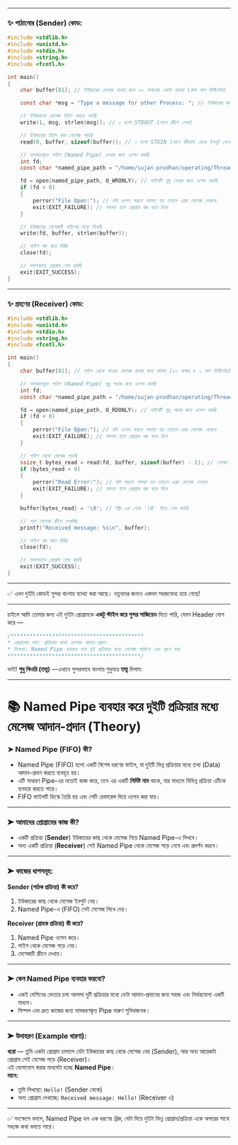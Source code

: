 
---

### ✨ পাঠানোর (Sender) কোড:  
```c
#include <stdlib.h>
#include <unistd.h>
#include <stdio.h>
#include <string.h>
#include <fcntl.h>

int main()
{
    char buffer[81]; // ইউজারের মেসেজ রাখার জন্য ৮০ অক্ষরের একটা বাফার (প্লাস নাল টার্মিনেটর)

    const char *msg = "Type a message for other Process: "; // ইউজারের জন্য মেসেজ প্রদর্শনের টেক্সট

    // ইউজারকে মেসেজ টাইপ করতে বলছি
    write(1, msg, strlen(msg)); // ১ হলো STDOUT (মানে স্ক্রীনে লেখা)

    // ইউজারের টাইপ করা মেসেজ পড়ছি
    read(0, buffer, sizeof(buffer)); // ০ হলো STDIN (মানে কীবোর্ড থেকে ইনপুট নেওয়া)

    // নামকরণকৃত পাইপ (Named Pipe) লেখার জন্য ওপেন করছি
    int fd;
    const char *named_pipe_path = "/home/sujan-prodhan/operating/Thread/NamedPipe"; // পাইপের ঠিকানা

    fd = open(named_pipe_path, O_WRONLY); // পাইপটি শুধু লেখার জন্য ওপেন করছি
    if (fd < 0)
    {
        perror("File Open:"); // যদি ওপেন করতে সমস্যা হয় তাহলে এরর মেসেজ দেখাবে
        exit(EXIT_FAILURE); // সমস্যা হলে প্রোগ্রাম বন্ধ করে দিবে
    }

    // ইউজারের মেসেজটি পাইপের মধ্যে লিখছি
    write(fd, buffer, strlen(buffer));

    // পাইপ বন্ধ করে দিচ্ছি
    close(fd);

    // সফলভাবে প্রোগ্রাম শেষ করছি
    exit(EXIT_SUCCESS);
}
```

---

### ✨ গ্রহণের (Receiver) কোড:  
```c
#include <stdlib.h>
#include <unistd.h>
#include <stdio.h>
#include <string.h>
#include <fcntl.h>

int main()
{
    char buffer[81]; // পাইপ থেকে পাওয়া মেসেজ রাখার জন্য বাফার (৮০ অক্ষর + ১ নাল টার্মিনেটর)

    // নামকরণকৃত পাইপ (Named Pipe) শুধু পড়ার জন্য ওপেন করছি
    int fd;
    const char *named_pipe_path = "/home/sujan-prodhan/operating/Thread/NamedPipe"; // পাইপের ঠিকানা

    fd = open(named_pipe_path, O_RDONLY); // পাইপটি শুধু পড়ার জন্য ওপেন করছি
    if (fd < 0)
    {
        perror("File Open:"); // যদি ওপেন করতে সমস্যা হয় তাহলে এরর মেসেজ দেখাবে
        exit(EXIT_FAILURE); // সমস্যা হলে প্রোগ্রাম বন্ধ করে দিবে
    }

    // পাইপ থেকে মেসেজ পড়ছি
    ssize_t bytes_read = read(fd, buffer, sizeof(buffer) - 1); // শেষের জায়গা নাল টার্মিনেটরের জন্য রাখছি
    if (bytes_read < 0)
    {
        perror("Read Error:"); // যদি পড়তে সমস্যা হয় তাহলে এরর মেসেজ দেখাবে
        exit(EXIT_FAILURE); // সমস্যা হলে প্রোগ্রাম বন্ধ করে দিবে
    }

    buffer[bytes_read] = '\0'; // স্ট্রিং এর শেষে '\0' দিয়ে শেষ করছি

    // পড়া মেসেজ স্ক্রীনে দেখাচ্ছি
    printf("Received message: %s\n", buffer);

    // পাইপ বন্ধ করে দিচ্ছি
    close(fd);

    // সফলভাবে প্রোগ্রাম শেষ করছি
    exit(EXIT_SUCCESS);
}
```

---

✅ এখন দুইটা কোডই সুন্দর বাংলায় ব্যাখ্যা করা আছে। নতুনদের জন্যও একদম সহজবোধ্য হয়ে গেছে!

---
  
চাইলে আমি তোমার জন্য এই দুইটা প্রোগ্রামকে **একটু স্টাইল করে সুন্দর সাজিয়েও** দিতে পারি, যেমন Header যোগ করে —  
```c
/******************************************
* প্রোগ্রামের নাম: প্রক্রিয়ার মধ্যে মেসেজ আদান-প্রদান
* উদ্দেশ্য: Named Pipe ব্যবহার করে দুই প্রক্রিয়ার মধ্যে মেসেজ পাঠানো এবং গ্রহণ করা
******************************************/
```
 ভাই! **শুধু থিওরি (তত্ত্ব)** —এখানে সুন্দরভাবে বাংলায় শুধুমাত্র **তত্ত্ব** দিলাম:

---

# 📚 Named Pipe ব্যবহার করে দুইটি প্রক্রিয়ার মধ্যে মেসেজ আদান-প্রদান (Theory)

### ➤ Named Pipe (FIFO) কী?
- Named Pipe (FIFO) হলো একটি বিশেষ ধরণের ফাইল, যা দুইটি ভিন্ন প্রক্রিয়ার মধ্যে তথ্য (Data) আদান-প্রদান করতে ব্যবহৃত হয়।
- এটি সাধারণ Pipe-এর মতোই কাজ করে, তবে এর একটি **নির্দিষ্ট নাম** থাকে, যার মাধ্যমে বিভিন্ন প্রক্রিয়া এটিকে ব্যবহার করতে পারে।
- FIFO ফাইলটি ডিস্কে তৈরি হয় এবং সেটি রেফারেন্স দিয়ে ওপেন করা যায়।

---

### ➤ আমাদের প্রোগ্রামের কাজ কী?
- একটি প্রক্রিয়া (**Sender**) ইউজারের কাছ থেকে মেসেজ নিয়ে Named Pipe-এ লিখবে।
- অন্য একটি প্রক্রিয়া (**Receiver**) সেই Named Pipe থেকে মেসেজ পড়ে নেবে এবং প্রদর্শন করবে।

---

### ➤ কাজের ধাপসমূহ:

**Sender (পাঠক প্রক্রিয়া) কী করে?**
1. ইউজারের কাছ থেকে মেসেজ ইনপুট নেয়।
2. Named Pipe-এ (FIFO) সেই মেসেজ লিখে দেয়।

**Receiver (গ্রাহক প্রক্রিয়া) কী করে?**
1. Named Pipe ওপেন করে।
2. পাইপ থেকে মেসেজ পড়ে নেয়।
3. মেসেজটি স্ক্রীনে দেখায়।

---

### ➤ কেন Named Pipe ব্যবহার করবো?
- একই মেশিনের ভেতরে চলা আলাদা দুটি প্রক্রিয়ার মধ্যে ডেটা আদান-প্রদানের জন্য সহজ এবং নির্ভরযোগ্য একটি মাধ্যম।
- সিম্পল এবং দ্রুত কাজের জন্য নামকরণকৃত Pipe দারুণ সুবিধাজনক।

---

### ➤ উদাহরণ (Example ধারণা):
**ধরো** — তুমি একটা প্রোগ্রাম চালালে যেটা ইউজারের কাছ থেকে মেসেজ নেয় (Sender), আর অন্য আরেকটা প্রোগ্রাম সেই মেসেজ পড়ে (Receiver)।  
এই যোগাযোগ করার মাধ্যমটা হচ্ছে **Named Pipe**।  
**মানে:**  
- তুমি লিখছো: `Hello!` (Sender থেকে)  
- অন্য প্রোগ্রাম দেখাচ্ছে: `Received message: Hello!` (Receiver এ)

---

✅ সংক্ষেপে বললে, Named Pipe হল এক ধরণের *ব্রিজ*, যেটা দিয়ে দুইটা ভিন্ন প্রোগ্রাম/প্রক্রিয়া একে অপরের সাথে সহজে কথা বলতে পারে।

---



